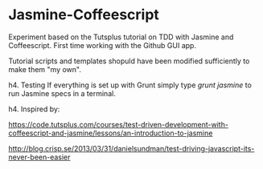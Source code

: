 Jasmine-Coffeescript
====================

Experiment based on the Tutsplus tutorial on TDD with Jasmine and Coffeescript. First time working with the Github GUI app.

Tutorial scripts and templates shopuld have been modified sufficiently to make them "my own".


h4. Testing
If everything is set up with Grunt simply type 
*grunt jasmine* to run Jasmine specs in a terminal.


h4. Inspired by:

https://code.tutsplus.com/courses/test-driven-development-with-coffeescript-and-jasmine/lessons/an-introduction-to-jasmine

http://blog.crisp.se/2013/03/31/danielsundman/test-driving-javascript-its-never-been-easier
